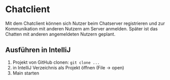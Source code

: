# Chatclient

Mit dem Chatclient können sich Nutzer beim Chatserver registrieren und zur Kommunikation mit anderen Nutzern am Server anmelden.
Später ist das Chatten mit anderen angemeldeten Nutzern geplant.
 
## Ausführen in IntelliJ

1. Projekt von GitHub clonen: `git clone ...` 
1. in IntelliJ Verzeichnis als Projekt öffnen (File -> open)
1. Main starten

